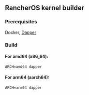 ## RancherOS kernel builder

### Prerequisites

Docker, [Dapper](https://github.com/rancher/dapper/releases/latest)

### Build

#### For amd64 (x86_64):
```
ARCH=amd64 dapper
```

#### For arm64 (aarch64):
```
ARCH=arm64 dapper
```
